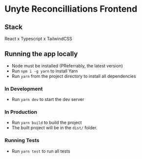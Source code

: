 # Unyte Reconcilliations Frontend

## Stack

React x Typescript x TailwindCSS

## Running the app locally

- Node must be installed (PReferrably, the latest version)
- Run `npm i -g yarn` to install Yarn
- Run `yarn` from the project directory to install all dependencies

### In Development

- Run `yarn dev` to start the dev server

### In Production

- Run `yarn build` to build the project
- The built project will be in the `dist/` folder.
  
### Running Tests

- Run `yarn test` to run all tests
